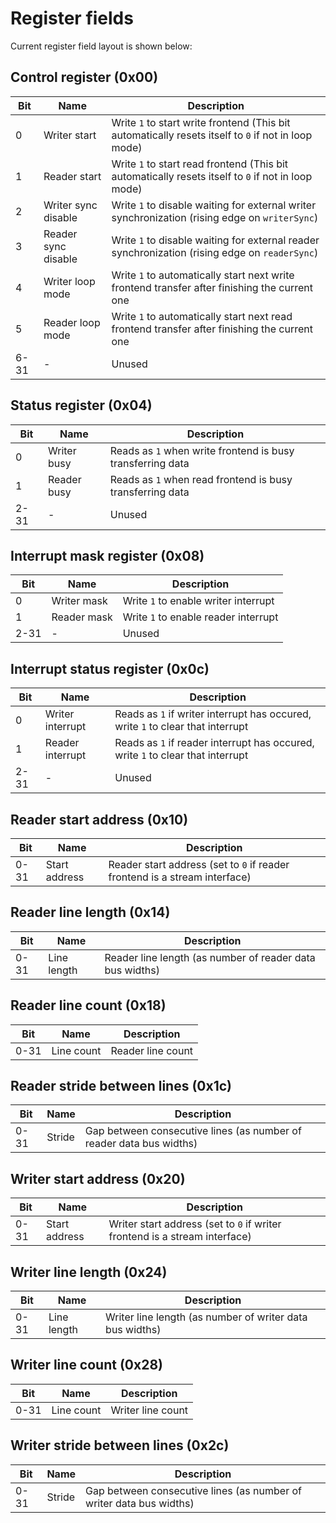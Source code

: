 Register fields
===============

Current register field layout is shown below:

Control register (0x00)
-----------------------

|Bit |Name                |Description                                                                                         |
|----|--------------------|----------------------------------------------------------------------------------------------------|
|0   |Writer start        |Write `1` to start write frontend (This bit automatically resets itself to `0` if not in loop mode) |
|1   |Reader start        |Write `1` to start read frontend (This bit automatically resets itself to `0` if not in loop mode)  |
|2   |Writer sync disable |Write `1` to disable waiting for external writer synchronization (rising edge on `writerSync`)      |
|3   |Reader sync disable |Write `1` to disable waiting for external reader synchronization (rising edge on `readerSync`)      |
|4   |Writer loop mode    |Write `1` to automatically start next write frontend transfer after finishing the current one       |
|5   |Reader loop mode    |Write `1` to automatically start next read frontend transfer after finishing the current one        |
|6-31|-                   |Unused                                                                                              |

Status register (0x04)
----------------------

|Bit |Name           |Description                                                |
|----|---------------|-----------------------------------------------------------|
|0   |Writer busy    |Reads as `1` when write frontend is busy transferring data |
|1   |Reader busy    |Reads as `1` when read frontend is busy transferring data  |
|2-31|-              |Unused                                                     |

Interrupt mask register (0x08)
------------------------------

|Bit |Name        |Description                             |
|----|------------|----------------------------------------|
|0   |Writer mask |Write `1` to enable writer interrupt    |
|1   |Reader mask |Write `1` to enable reader interrupt    |
|2-31|-           |Unused                                  |

Interrupt status register (0x0c)
--------------------------------

|Bit |Name             |Description                                                                     |
|----|-----------------|--------------------------------------------------------------------------------|
|0   |Writer interrupt |Reads as `1` if writer interrupt has occured, write `1` to clear that interrupt |
|1   |Reader interrupt |Reads as `1` if reader interrupt has occured, write `1` to clear that interrupt |
|2-31|-                |Unused                                                                          |

Reader start address (0x10)
---------------------------

|Bit |Name          |Description                                                                |
|----|--------------|---------------------------------------------------------------------------|
|0-31|Start address |Reader start address (set to `0` if reader frontend is a stream interface) |

Reader line length (0x14)
-------------------------

|Bit |Name        |Description                                              |
|----|------------|---------------------------------------------------------|
|0-31|Line length |Reader line length (as number of reader data bus widths) |

Reader line count (0x18)
------------------------

|Bit |Name       |Description       |
|----|-----------|------------------|
|0-31|Line count |Reader line count |

Reader stride between lines (0x1c)
----------------------------------

|Bit |Name   |Description                                                         |
|----|-------|--------------------------------------------------------------------|
|0-31|Stride |Gap between consecutive lines (as number of reader data bus widths) |

Writer start address (0x20)
---------------------------

|Bit |Name          |Description                                                                |
|----|--------------|---------------------------------------------------------------------------|
|0-31|Start address |Writer start address (set to `0` if writer frontend is a stream interface) |

Writer line length (0x24)
-------------------------

|Bit |Name        |Description                                              |
|----|------------|---------------------------------------------------------|
|0-31|Line length |Writer line length (as number of writer data bus widths) |

Writer line count (0x28)
------------------------

|Bit |Name       |Description       |
|----|-----------|------------------|
|0-31|Line count |Writer line count |

Writer stride between lines (0x2c)
----------------------------------

|Bit |Name   |Description                                                         |
|----|-------|--------------------------------------------------------------------|
|0-31|Stride |Gap between consecutive lines (as number of writer data bus widths) |
